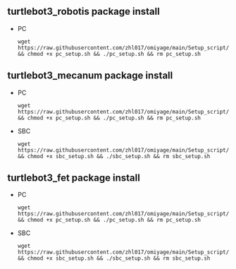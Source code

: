 
## turtlebot3_robotis package install

- PC
  
  ```
  wget https://raw.githubusercontent.com/zhl017/omiyage/main/Setup_script/turtlebot3_robotis/pc_setup.sh && chmod +x pc_setup.sh && ./pc_setup.sh && rm pc_setup.sh
  ```

## turtlebot3_mecanum package install

- PC
  
  ```
  wget https://raw.githubusercontent.com/zhl017/omiyage/main/Setup_script/turtlebot3_mecanum/pc_setup.sh && chmod +x pc_setup.sh && ./pc_setup.sh && rm pc_setup.sh
  ```

- SBC

  ```
  wget https://raw.githubusercontent.com/zhl017/omiyage/main/Setup_script/turtlebot3_mecanum/sbc_setup.sh && chmod +x sbc_setup.sh && ./sbc_setup.sh && rm sbc_setup.sh
  ```
  
## turtlebot3_fet package install

- PC
    
  ```
  wget https://raw.githubusercontent.com/zhl017/omiyage/main/Setup_script/turtlebot3_fet/pc_setup.sh && chmod +x pc_setup.sh && ./pc_setup.sh && rm pc_setup.sh
  ```

- SBC

  ```
  wget https://raw.githubusercontent.com/zhl017/omiyage/main/Setup_script/turtlebot3_fet/sbc_setup.sh && chmod +x sbc_setup.sh && ./sbc_setup.sh && rm sbc_setup.sh
  ```
